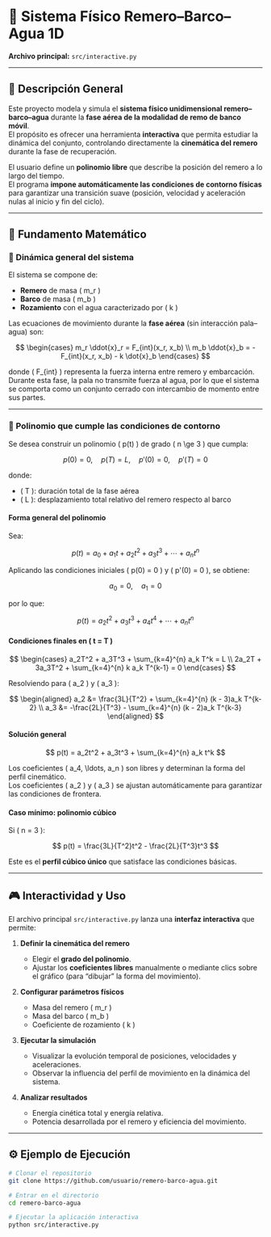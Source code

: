 # 🛶 Sistema Físico Remero–Barco–Agua 1D  
**Archivo principal:** `src/interactive.py`

---

## 📘 Descripción General

Este proyecto modela y simula el **sistema físico unidimensional remero–barco–agua** durante la **fase aérea de la modalidad de remo de banco móvil**.  
El propósito es ofrecer una herramienta **interactiva** que permita estudiar la dinámica del conjunto, controlando directamente la **cinemática del remero** durante la fase de recuperación.

El usuario define un **polinomio libre** que describe la posición del remero a lo largo del tiempo.  
El programa **impone automáticamente las condiciones de contorno físicas** para garantizar una transición suave (posición, velocidad y aceleración nulas al inicio y fin del ciclo).

---

## 🧠 Fundamento Matemático

### 🔹 Dinámica general del sistema

El sistema se compone de:

- **Remero** de masa \( m_r \)
- **Barco** de masa \( m_b \)
- **Rozamiento** con el agua caracterizado por \( k \)

Las ecuaciones de movimiento durante la **fase aérea** (sin interacción pala–agua) son:

$$
\begin{cases}
m_r \ddot{x}_r = F_{int}(x_r, x_b) \\
m_b \ddot{x}_b = -F_{int}(x_r, x_b) - k \dot{x}_b
\end{cases}
$$

donde \( F_{int} \) representa la fuerza interna entre remero y embarcación.  
Durante esta fase, la pala no transmite fuerza al agua, por lo que el sistema se comporta como un conjunto cerrado con intercambio de momento entre sus partes.

---

### 🔹 Polinomio que cumple las condiciones de contorno

Se desea construir un polinomio \( p(t) \) de grado \( n \ge 3 \) que cumpla:

$$
p(0) = 0, \quad p(T) = L, \quad p'(0) = 0, \quad p'(T) = 0
$$

donde:
- \( T \): duración total de la fase aérea  
- \( L \): desplazamiento total relativo del remero respecto al barco  

#### Forma general del polinomio
Sea:

$$
p(t) = a_0 + a_1t + a_2t^2 + a_3t^3 + \cdots + a_n t^n
$$

Aplicando las condiciones iniciales \( p(0) = 0 \) y \( p'(0) = 0 \), se obtiene:

$$
a_0 = 0, \quad a_1 = 0
$$

por lo que:

$$
p(t) = a_2t^2 + a_3t^3 + a_4t^4 + \cdots + a_n t^n
$$

#### Condiciones finales en \( t = T \)

$$
\begin{cases}
a_2T^2 + a_3T^3 + \sum_{k=4}^{n} a_k T^k = L \\
2a_2T + 3a_3T^2 + \sum_{k=4}^{n} k a_k T^{k-1} = 0
\end{cases}
$$

Resolviendo para \( a_2 \) y \( a_3 \):

$$
\begin{aligned}
a_2 &= \frac{3L}{T^2} + \sum_{k=4}^{n} (k - 3)a_k T^{k-2} \\
a_3 &= -\frac{2L}{T^3} - \sum_{k=4}^{n} (k - 2)a_k T^{k-3}
\end{aligned}
$$

#### Solución general

$$
p(t) = a_2t^2 + a_3t^3 + \sum_{k=4}^{n} a_k t^k
$$

Los coeficientes \( a_4, \ldots, a_n \) son libres y determinan la forma del perfil cinemático.  
Los coeficientes \( a_2 \) y \( a_3 \) se ajustan automáticamente para garantizar las condiciones de frontera.

#### Caso mínimo: polinomio cúbico
Si \( n = 3 \):

$$
p(t) = \frac{3L}{T^2}t^2 - \frac{2L}{T^3}t^3
$$

Este es el **perfil cúbico único** que satisface las condiciones básicas.

---

## 🎮 Interactividad y Uso

El archivo principal `src/interactive.py` lanza una **interfaz interactiva** que permite:

1. **Definir la cinemática del remero**  
   - Elegir el **grado del polinomio**.  
   - Ajustar los **coeficientes libres** manualmente o mediante clics sobre el gráfico (para “dibujar” la forma del movimiento).

2. **Configurar parámetros físicos**
   - Masa del remero \( m_r \)
   - Masa del barco \( m_b \)
   - Coeficiente de rozamiento \( k \)

3. **Ejecutar la simulación**
   - Visualizar la evolución temporal de posiciones, velocidades y aceleraciones.
   - Observar la influencia del perfil de movimiento en la dinámica del sistema.

4. **Analizar resultados**
   - Energía cinética total y energía relativa.
   - Potencia desarrollada por el remero y eficiencia del movimiento.

---

## ⚙️ Ejemplo de Ejecución

```bash
# Clonar el repositorio
git clone https://github.com/usuario/remero-barco-agua.git

# Entrar en el directorio
cd remero-barco-agua

# Ejecutar la aplicación interactiva
python src/interactive.py
